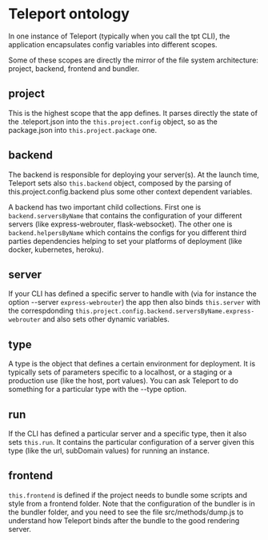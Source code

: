 # Teleport ontology
In one instance of Teleport (typically when you call the tpt CLI),
the application encapsulates config variables into different scopes.

Some of these scopes are directly the mirror of the file system architecture: project,
backend, frontend and bundler.

## project
This is the highest scope that the app defines. It parses directly
the state of the .teleport.json into the `this.project.config` object, so as the
package.json into `this.project.package` one.  

## backend
The backend is responsible for deploying your server(s).
At the launch time, Teleport sets also `this.backend` object, composed by the parsing
of this.project.config.backend plus some other context dependent variables.

A backend has two important child collections. First one is
`backend.serversByName` that contains the configuration of your
different servers (like express-webrouter, flask-websocket). The other one is
`backend.helpersByName` which contains the configs for you different third
parties dependencies helping to set your platforms of deployment
(like docker, kubernetes, heroku).

## server
If your CLI has defined a specific server to handle with
(via for instance the option --server `express-webrouter`) the app then also binds
`this.server` with the correspdonding `this.project.config.backend.serversByName.express-webrouter`
and also sets other dynamic variables.

## type
A type is the object that defines a certain environment for deployment.
It is typically sets of parameters specific to a localhost, or a staging or a
production use (like the host, port values). You can ask Teleport to do something
for a particular type with the --type option.

## run
If the CLI has defined a particular server and a specific type, then it also sets
`this.run`. It contains the particular configuration of a server given this type
(like the url, subDomain values) for running an instance.

## frontend
`this.frontend` is defined if the project needs to bundle some scripts and style
from a frontend folder. Note that the configuration of the bundler is in the
bundler folder, and you need to see the file src/methods/dump.js to understand how
Teleport binds after the bundle to the good rendering server.
